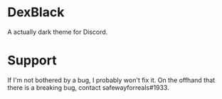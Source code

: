 # DexBlack
A actually dark theme for Discord.

# Support
If I'm not bothered by a bug, I probably won't fix it.
On the offhand that there is a breaking bug, contact safewayforreals#1933.
